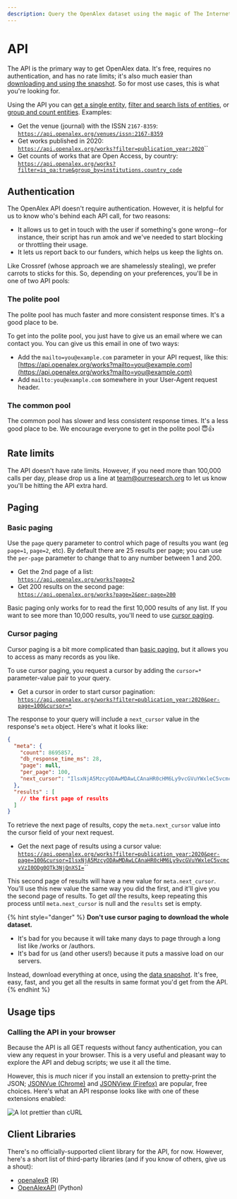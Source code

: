 ```yaml
---
description: Query the OpenAlex dataset using the magic of The Internet
---
```


# API

The API is the primary way to get OpenAlex data. It's free, requires no authentication, and has no rate limits; it's also much  easier than [downloading and using the snapshot](../download-snapshot/). So for most use cases, this is what you're looking for.&#x20;

Using the API you can [get a single entity](get-single-entities.md), [filter and search lists of entities](get-lists-of-entities/), or [group and count entities](get-groups-of-entities.md).  Examples:

* Get the venue (journal) with the ISSN `2167-8359`:\
  [`https://api.openalex.org/venues/issn:2167-8359`](https://api.openalex.org/venues/issn:2167-8359)
* Get works published in 2020:\
  [`https://api.openalex.org/works?filter=publication_year:2020`](https://api.openalex.org/works?filter=publication\_year:2020)``
* Get counts of works that are Open Access, by country: \
  [`https://api.openalex.org/works?filter=is_oa:true&group_by=institutions.country_code`](https://api.openalex.org/works?filter=is\_oa:true\&group\_by=institutions.country\_code)

## Authentication

The OpenAlex API doesn't require authentication. However, it is helpful for us to know who's behind each API call, for two reasons:

* It allows us to get in touch with the user if something's gone wrong--for instance, their script has run amok and we've needed to start blocking or throttling their usage.
* It lets us report back to our funders, which helps us keep the lights on.

Like Crossref (whose approach we are shamelessly stealing), we prefer carrots to sticks for this. So, depending on your preferences, you'll be in one of two API pools:

### The polite pool

The polite pool has much faster and more consistent response times. It's a good place to be.&#x20;

To get into the polite pool, you just have to give us an email where we can contact you. You can give us this email in one of two ways:

* Add the `mailto=you@example.com` parameter in your API request, like this: [https://api.openalex.org/works?mailto=you@example.com](https://api.openalex.org/works?mailto=you@example.com)
* Add `mailto:you@example.com` somewhere in your User-Agent request header.

### The common pool

The common pool has slower and less consistent response times. It's a less good place to be. We encourage everyone to get in the polite pool :innocent::thumbsup:

## Rate limits

The API doesn't have rate limits. However, if you need more than 100,000 calls per day, please drop us a line at team@ourresearch.org to let us know you'll be hitting the API extra hard.

## Paging

### Basic paging

Use the `page` query parameter to control which page of results you want (eg `page=1`, `page=2`, etc). By default there are 25 results per page; you can use the `per-page` parameter to change that to any number between 1 and 200.

* Get the 2nd page of a list:\
  [`https://api.openalex.org/works?page=2`](https://api.openalex.org/works?page=2)
* Get 200 results on the second page:\
  [`https://api.openalex.org/works?page=2&per-page=200`](https://api.openalex.org/works?page=2\&per-page=200)

Basic paging only works for to read the first 10,000 results of any list. If you want to see more than 10,000 results, you'll need to use [cursor paging](./#cursor-paging).

### Cursor paging

Cursor paging is a bit more complicated than [basic paging](./#basic-paging), but it allows you to access as many records as you like.&#x20;

To use cursor paging, you request a cursor by adding the `cursor=*` parameter-value pair to your query.

* Get a cursor in order to start cursor pagination:\
  [`https://api.openalex.org/works?filter=publication_year:2020&per-page=100&cursor=*`](https://api.openalex.org/works?filter=publication\_year:2020\&per-page=100\&cursor=\*)

The response to your query will include a `next_cursor` value in the response's `meta` object. Here's what it looks like:&#x20;

```json
{
  "meta": {
    "count": 8695857,
    "db_response_time_ms": 28,
    "page": null,
    "per_page": 100,
    "next_cursor": "IlsxNjA5MzcyODAwMDAwLCAnaHR0cHM6Ly9vcGVuYWxleC5vcmcvVzI0ODg0OTk3NjQnXSI="
  },
  "results" : [
    // the first page of results
  ]
}
```

To retrieve the next page of results, copy the `meta.next_cursor` value into the cursor field of your next request.

* Get the next page of results using a cursor value: \
  [`https://api.openalex.org/works?filter=publication_year:2020&per-page=100&cursor=IlsxNjA5MzcyODAwMDAwLCAnaHR0cHM6Ly9vcGVuYWxleC5vcmcvVzI0ODg0OTk3NjQnXSI=`](https://api.openalex.org/works?filter=publication\_year:2020\&per-page=100\&cursor=IlsxNjA5MzcyODAwMDAwLCAnaHR0cHM6Ly9vcGVuYWxleC5vcmcvVzI0ODg0OTk3NjQnXSI=)``

This second page of results will have a new value for `meta.next_cursor`. You'll use this new value the same way you did the first, and it'll give you the second page of results. To get _all_ the results, keep repeating this process until `meta.next_cursor` is null and the `results` set is empty.

{% hint style="danger" %}
**Don't use cursor paging to download the whole dataset.**

* It's bad for you because it will take many days to page through a long list like /works or /authors.
* It's bad for us (and other users!) because it puts a massive load on our servers.

Instead, download everything at once, using the [data snapshot](../download-snapshot/). It's free, easy, fast, and you get all the results in same format you'd get from the API.
{% endhint %}

## Usage tips

### Calling the API in your browser

Because the API is all GET requests without fancy authentication, you can view any request in your browser. This is a very useful and pleasant way to explore the API and debug scripts; we use it all the time.&#x20;

However, this is _much_ nicer if you install an extension to pretty-print the JSON; [JSONVue (Chrome)](https://chrome.google.com/webstore/detail/jsonvue/chklaanhfefbnpoihckbnefhakgolnmc) and [JSONView (Firefox)](https://addons.mozilla.org/en-US/firefox/addon/jsonview) are popular, free choices. Here's what an API response looks like with one of these extensions enabled:

![A lot prettier than cURL](https://i.imgur.com/E7mNLph.png)

## Client Libraries&#x20;

There's no officially-supported client library for the API, for now. However, here's a short list of third-party libraries (and if you know of others, give us a shout):

* [openalexR](https://github.com/massimoaria/openalexR) (R)
* [OpenAlexAPI](https://pypi.org/project/openalexapi/) (Python)
